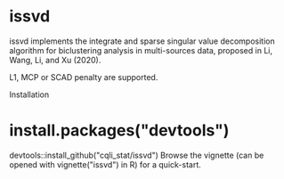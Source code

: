 # issvd
issvd implements the integrate and sparse singular value decomposition algorithm for biclustering analysis in multi-sources data, 
proposed in Li, Wang, Li, and Xu (2020).

L1, MCP or SCAD penalty are supported.


Installation

# install.packages("devtools")
devtools::install_github("cqli_stat/issvd")
Browse the vignette (can be opened with vignette("issvd") in R) for a quick-start.
